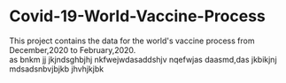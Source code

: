 # Covid-19-World-Vaccine-Process
This project contains  the data for the world's vaccine process from December,2020 to February,2020.  
as
bnkm
jj
jkjndsghbjhj
nkfwejwdasaddshjv
nqefwjas
daasmd,das jkbikjnj
mdsadsnbvjbjkb
jhvhjkjbk
